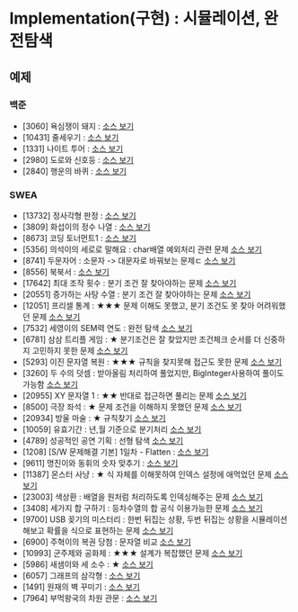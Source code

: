 # Implementation(구현) : 시뮬레이션, 완전탐색

## 예제
### 백준
- [3060] 욕심쟁이 돼지 : [소스 보기](https://github.com/YunSuJeong/Coding-Test/tree/main/%EB%B0%B1%EC%A4%80/Silver/3060.%E2%80%85%EC%9A%95%EC%8B%AC%EC%9F%81%EC%9D%B4%E2%80%85%EB%8F%BC%EC%A7%80)
- [10431] 줄세우기 : [소스 보기](https://github.com/YunSuJeong/Coding-Test/tree/main/%EB%B0%B1%EC%A4%80/Silver/10431.%E2%80%85%EC%A4%84%EC%84%B8%EC%9A%B0%EA%B8%B0)
- [1331] 나이트 투어 : [소스 보기](https://github.com/YunSuJeong/Coding-Test/tree/main/%EB%B0%B1%EC%A4%80/Silver/1331.%E2%80%85%EB%82%98%EC%9D%B4%ED%8A%B8%E2%80%85%ED%88%AC%EC%96%B4)
- [2980] 도로와 신호등 : [소스 보기](https://github.com/YunSuJeong/Coding-Test/tree/main/%EB%B0%B1%EC%A4%80/Silver/2980.%E2%80%85%EB%8F%84%EB%A1%9C%EC%99%80%E2%80%85%EC%8B%A0%ED%98%B8%EB%93%B1)
- [2840] 행운의 바퀴 : [소스 보기](https://github.com/YunSuJeong/Coding-Test/tree/main/%EB%B0%B1%EC%A4%80/Silver/2840.%E2%80%85%ED%96%89%EC%9A%B4%EC%9D%98%E2%80%85%EB%B0%94%ED%80%B4)

### SWEA
- [13732] 정사각형 판정 : [소스 보기](https://github.com/YunSuJeong/Coding-Test/tree/main/SWEA/D3/13732.%E2%80%85%EC%A0%95%EC%82%AC%EA%B0%81%ED%98%95%E2%80%85%ED%8C%90%EC%A0%95)
- [3809] 화섭이의 정수 나열 : [소스 보기](https://github.com/YunSuJeong/Coding-Test/tree/main/SWEA/D3/3809.%E2%80%85%ED%99%94%EC%84%AD%EC%9D%B4%EC%9D%98%E2%80%85%EC%A0%95%EC%88%98%E2%80%85%EB%82%98%EC%97%B4)
- [8673] 코딩 토너먼트1 : [소스 보기](https://github.com/YunSuJeong/Coding-Test/tree/main/SWEA/D3/8673.%E2%80%85%EC%BD%94%EB%94%A9%E2%80%85%ED%86%A0%EB%84%88%EB%A8%BC%ED%8A%B81)
- [5356] 의석이의 세로로 말해요 : char배열 예외처리 관련 문제 [소스 보기](https://github.com/YunSuJeong/Coding-Test/tree/main/SWEA/D3/5356.%E2%80%85%EC%9D%98%EC%84%9D%EC%9D%B4%EC%9D%98%E2%80%85%EC%84%B8%EB%A1%9C%EB%A1%9C%E2%80%85%EB%A7%90%ED%95%B4%EC%9A%94)
- [8741] 두문자어 : 소문자 -> 대문자로 바꿔보는 문제ㄷ [소스 보기](https://github.com/YunSuJeong/Coding-Test/tree/main/SWEA/D3/8741.%E2%80%85%EB%91%90%EB%AC%B8%EC%9E%90%EC%96%B4)
- [8556] 북북서 : [소스 보기](https://github.com/YunSuJeong/Coding-Test/tree/main/SWEA/D3/8556.%E2%80%85%EB%B6%81%EB%B6%81%EC%84%9C)
- [17642] 최대 조작 횟수 : 분기 조건 잘 찾아야하는 문제 [소스 보기](https://github.com/YunSuJeong/Coding-Test/tree/main/SWEA/D3/17642.%E2%80%85%EC%B5%9C%EB%8C%80%E2%80%85%EC%A1%B0%EC%9E%91%E2%80%85%ED%9A%9F%EC%88%98)
- [20551] 증가하는 사탕 수열 : 분기 조건 잘 찾아야하는 문제 [소스 보기](https://github.com/YunSuJeong/Coding-Test/tree/main/SWEA/D3/20551.%E2%80%85%EC%A6%9D%EA%B0%80%ED%95%98%EB%8A%94%E2%80%85%EC%82%AC%ED%83%95%E2%80%85%EC%88%98%EC%97%B4)
- [12051] 프리셀 통계 : ★★★ 문제 이해도 못했고, 분기 조건도 못 찾아 어려워했던 문제 [소스 보기](https://github.com/YunSuJeong/Coding-Test/tree/main/SWEA/D3/12051.%E2%80%85%ED%94%84%EB%A6%AC%EC%85%80%E2%80%85%ED%86%B5%EA%B3%84)
- [7532] 세영이의 SEM력 연도 : 완전 탐색 [소스 보기](https://github.com/YunSuJeong/Coding-Test/tree/main/SWEA/D3/7532.%E2%80%85%EC%84%B8%EC%98%81%EC%9D%B4%EC%9D%98%E2%80%85SEM%EB%A0%A5%E2%80%85%EC%97%B0%EB%8F%84)
- [6781] 삼삼 트리플 게임 : ★ 분기조건은 잘 찾았지만 조건체크 순서를 더 신중하지 고민하지 못한 문제 [소스 보기](https://github.com/YunSuJeong/Coding-Test/tree/main/SWEA/D3/6781.%E2%80%85%EC%82%BC%EC%82%BC%E2%80%85%ED%8A%B8%EB%A6%AC%ED%94%8C%E2%80%85%EA%B2%8C%EC%9E%84)
- [5293] 이진 문자열 복원 : ★★★ 규칙을 찾지못해 접근도 못한 문제 [소스 보기](https://github.com/YunSuJeong/Coding-Test/tree/main/SWEA/D3/5293.%E2%80%85%EC%9D%B4%EC%A7%84%E2%80%85%EB%AC%B8%EC%9E%90%EC%97%B4%E2%80%85%EB%B3%B5%EC%9B%90)
- [3260] 두 수의 덧셈 : 받아올림 처리하여 풀었지만, BigInteger사용하여 풀이도 가능함 [소스 보기](https://github.com/YunSuJeong/Coding-Test/tree/main/SWEA/D3/3260.%E2%80%85%EB%91%90%E2%80%85%EC%88%98%EC%9D%98%E2%80%85%EB%8D%A7%EC%85%88)
- [20955] XY 문자열 1 : ★★ 반대로 접근하면 풀리는 문제 [소스 보기](https://github.com/YunSuJeong/Coding-Test/tree/main/SWEA/D3/20955.%E2%80%85XY%E2%80%85%EB%AC%B8%EC%9E%90%EC%97%B4%E2%80%851)
- [8500] 극장 좌석 : ★ 문제 조건을 이해하지 못했던 문제 [소스 보기](https://github.com/YunSuJeong/Coding-Test/tree/main/SWEA/D3/8500.%E2%80%85%EA%B7%B9%EC%9E%A5%E2%80%85%EC%A2%8C%EC%84%9D)
- [20934] 방울 마술 : ★ 규칙찾기 [소스 보기](https://github.com/YunSuJeong/Coding-Test/tree/main/SWEA/D3/20934.%E2%80%85%EB%B0%A9%EC%9A%B8%E2%80%85%EB%A7%88%EC%88%A0)
- [10059] 유효기간 : 년,월 기준으로 분기처리 [소스 보기](https://github.com/YunSuJeong/Coding-Test/tree/main/SWEA/D3/10059.%E2%80%85%EC%9C%A0%ED%9A%A8%EA%B8%B0%EA%B0%84)
- [4789] 성공적인 공연 기획 : 선형 탐색 [소스 보기](https://github.com/YunSuJeong/Coding-Test/tree/main/SWEA/D3/4789.%E2%80%85%EC%84%B1%EA%B3%B5%EC%A0%81%EC%9D%B8%E2%80%85%EA%B3%B5%EC%97%B0%E2%80%85%EA%B8%B0%ED%9A%8D)
- [1208] [S/W 문제해결 기본] 1일차 - Flatten : [소스 보기](https://github.com/YunSuJeong/Coding-Test/tree/main/SWEA/D3/1208.%E2%80%85%EF%BC%BBS%EF%BC%8FW%E2%80%85%EB%AC%B8%EC%A0%9C%ED%95%B4%EA%B2%B0%E2%80%85%EA%B8%B0%EB%B3%B8%EF%BC%BD%E2%80%851%EC%9D%BC%EC%B0%A8%E2%80%85%EF%BC%8D%E2%80%85Flatten)
- [9611] 명진이와 동휘의 숫자 맞추기 : [소스 보기](https://github.com/YunSuJeong/Coding-Test/tree/main/SWEA/D3/9611.%E2%80%85%EB%AA%85%EC%A7%84%EC%9D%B4%EC%99%80%E2%80%85%EB%8F%99%ED%9C%98%EC%9D%98%E2%80%85%EC%88%AB%EC%9E%90%E2%80%85%EB%A7%9E%EC%B6%94%EA%B8%B0)
- [11387] 몬스터 사냥 : ★ 식 자체를 이해못하여 인덱스 설정에 애먹었던 문제 [소스 보기](https://github.com/YunSuJeong/Coding-Test/tree/main/SWEA/D3/11387.%E2%80%85%EB%AA%AC%EC%8A%A4%ED%84%B0%E2%80%85%EC%82%AC%EB%83%A5)
- [23003] 색상환 : 배열을 원처럼 처리하도록 인덱싱해주는 문제 [소스 보기](https://github.com/YunSuJeong/Coding-Test/tree/main/SWEA/D3/23003.%E2%80%85%EC%83%89%EC%83%81%ED%99%98)
- [3408] 세가지 합 구하기 : 등차수열의 합 공식 이용가능한 문제 [소스 보기](https://github.com/YunSuJeong/Coding-Test/tree/main/SWEA/D3/3408.%E2%80%85%EC%84%B8%EA%B0%80%EC%A7%80%E2%80%85%ED%95%A9%E2%80%85%EA%B5%AC%ED%95%98%EA%B8%B0)
- [9700] USB 꽂기의 미스터리 : 한번 뒤집는 상황, 두번 뒤집는 상황을 시뮬레이션 해보고 확률을 식으로 표현하는 문제 [소스 보기](https://github.com/YunSuJeong/Coding-Test/tree/main/SWEA/D3/9700.%E2%80%85USB%E2%80%85%EA%BD%82%EA%B8%B0%EC%9D%98%E2%80%85%EB%AF%B8%EC%8A%A4%ED%84%B0%EB%A6%AC)
- [6900] 주혁이의 복권 당첨 : 문자열 비교 [소스 보기](https://github.com/YunSuJeong/Coding-Test/tree/main/SWEA/D3/6900.%E2%80%85%EC%A3%BC%ED%98%81%EC%9D%B4%EC%9D%98%E2%80%85%EB%B3%B5%EA%B6%8C%E2%80%85%EB%8B%B9%EC%B2%A8)
- [10993] 군주제와 공화제 : ★★★ 설계가 복잡했던 문제 [소스 보기](https://github.com/YunSuJeong/Coding-Test/tree/main/SWEA/D3/10993.%E2%80%85%EA%B5%B0%EC%A3%BC%EC%A0%9C%EC%99%80%E2%80%85%EA%B3%B5%ED%99%94%EC%A0%9C)
- [5986] 새샘이와 세 소수 : ★ [소스 보기](https://github.com/YunSuJeong/Coding-Test/tree/main/SWEA/D3/5986.%E2%80%85%EC%83%88%EC%83%98%EC%9D%B4%EC%99%80%E2%80%85%EC%84%B8%E2%80%85%EC%86%8C%EC%88%98)
- [6057] 그래프의 삼각형 : [소스 보기](https://github.com/YunSuJeong/Coding-Test/tree/main/SWEA/D3/6057.%E2%80%85%EA%B7%B8%EB%9E%98%ED%94%84%EC%9D%98%E2%80%85%EC%82%BC%EA%B0%81%ED%98%95)
- [1491] 원재의 벽 꾸미기 : [소스 보기](https://github.com/YunSuJeong/Coding-Test/tree/main/SWEA/D3/1491.%E2%80%85%EC%9B%90%EC%9E%AC%EC%9D%98%E2%80%85%EB%B2%BD%E2%80%85%EA%BE%B8%EB%AF%B8%EA%B8%B0)
- [7964] 부먹왕국의 차원 관문 : [소스 보기](https://github.com/YunSuJeong/Coding-Test/tree/main/SWEA/D3/7964.%E2%80%85%EB%B6%80%EB%A8%B9%EC%99%95%EA%B5%AD%EC%9D%98%E2%80%85%EC%B0%A8%EC%9B%90%E2%80%85%EA%B4%80%EB%AC%B8)
